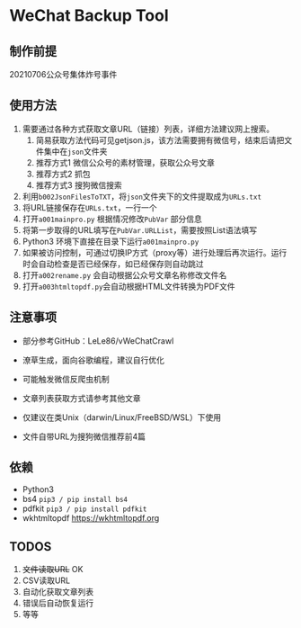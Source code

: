 # WeChat Backup Tool

## 制作前提

20210706公众号集体炸号事件

## 使用方法

1. 需要通过各种方式获取文章URL（链接）列表，详细方法建议网上搜索。
   1. 简易获取方法代码可见getjson.js，该方法需要拥有微信号，结束后请把文件集中在`json`文件夹
   2. 推荐方式1 微信公众号的素材管理，获取公众号文章
   3. 推荐方式2 抓包
   4. 推荐方式3 搜狗微信搜索
2. 利用`b002JsonFilesToTXT`，将`json`文件夹下的文件提取成为`URLs.txt`
3. 将URL链接保存在`URLs.txt`，一行一个
4. 打开`a001mainpro.py` 根据情况修改`PubVar` 部分信息
5. 将第一步取得的URL填写在`PubVar.URLList`，需要按照List语法填写
6. Python3 环境下直接在目录下运行`a001mainpro.py` 
7. 如果被访问控制，可通过切换IP方式（proxy等）进行处理后再次运行。运行时会自动检查是否已经保存，如已经保存则自动跳过
8. 打开`a002rename.py` 会自动根据公众号文章名称修改文件名
9. 打开`a003htmltopdf.py`会自动根据HTML文件转换为PDF文件

## 注意事项

- 部分参考GitHub：LeLe86/vWeChatCrawl

- 潦草生成，面向谷歌编程，建议自行优化

- 可能触发微信反爬虫机制

- 文章列表获取方式请参考其他文章

- 仅建议在类Unix（darwin/Linux/FreeBSD/WSL）下使用
- 文件自带URL为搜狗微信推荐前4篇

## 依赖

- Python3
- bs4 `pip3 / pip install bs4`
- pdfkit `pip3 / pip install pdfkit`
- wkhtmltopdf https://wkhtmltopdf.org

## TODOS

1. ~~文件读取URL~~ OK
2. CSV读取URL
3. 自动化获取文章列表
4. 错误后自动恢复运行
5. 等等

